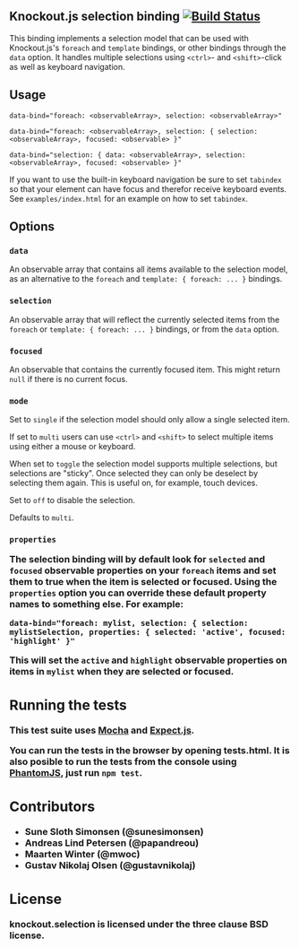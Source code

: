 ## Knockout.js selection binding [![Build Status](https://travis-ci.org/bramstein/knockout.selection.png?branch=master)](https://travis-ci.org/bramstein/knockout.selection)

This binding implements a selection model that can be used with Knockout.js's `foreach` and `template` bindings, or other bindings through the `data` option. It handles multiple selections using `<ctrl>`- and `<shift>`-click as well as keyboard navigation.

## Usage

    data-bind="foreach: <observableArray>, selection: <observableArray>"

    data-bind="foreach: <observableArray>, selection: { selection: <observableArray>, focused: <observable> }"

    data-bind="selection: { data: <observableArray>, selection: <observableArray>, focused: <observable> }"

If you want to use the built-in keyboard navigation be sure to set `tabindex` so that your element can have focus and therefor receive keyboard events. See `examples/index.html` for an example on how to set `tabindex`.

## Options

### `data` <observableArray>

An observable array that contains all items available to the selection model, as an alternative to the `foreach` and `template: { foreach: ... }` bindings.

### `selection` <observableArray>

An observable array that will reflect the currently selected items from the `foreach` or `template: { foreach: ... }` bindings, or from the `data` option.

### `focused` <observable>

An observable that contains the currently focused item. This might return `null` if there is no current focus.

### `mode` <string>

Set to `single` if the selection model should only allow a single selected item. 

If set to `multi` users can use `<ctrl>` and `<shift>` to select multiple items using either a mouse or keyboard. 

When set to `toggle` the selection model supports multiple selections, but selections are "sticky". Once selected they can only be deselect by selecting them again. This is useful on, for example, touch devices.

Set to `off` to disable the selection.

Defaults to `multi`.

### `properties` <object>

The selection binding will by default look for `selected` and `focused` observable properties on your `foreach` items and set them to true when the item is selected or focused. Using the `properties` option you can override these default property names to something else. For example:

    data-bind="foreach: mylist, selection: { selection: mylistSelection, properties: { selected: 'active', focused: 'highlight' }"

This will set the `active` and `highlight` observable properties on items in `mylist` when they are selected or focused.

## Running the tests

This test suite uses [Mocha](http://visionmedia.github.com/mocha/) and
[Expect.js](https://github.com/LearnBoost/expect.js).

You can run the tests in the browser by opening tests.html. It is also
posible to run the tests from the console using [PhantomJS](http://phantomjs.org/), just run `npm test`.

## Contributors

* Sune Sloth Simonsen (@sunesimonsen)
* Andreas Lind Petersen (@papandreou)
* Maarten Winter (@mwoc)
* Gustav Nikolaj Olsen (@gustavnikolaj)

## License

knockout.selection is licensed under the three clause BSD license.

